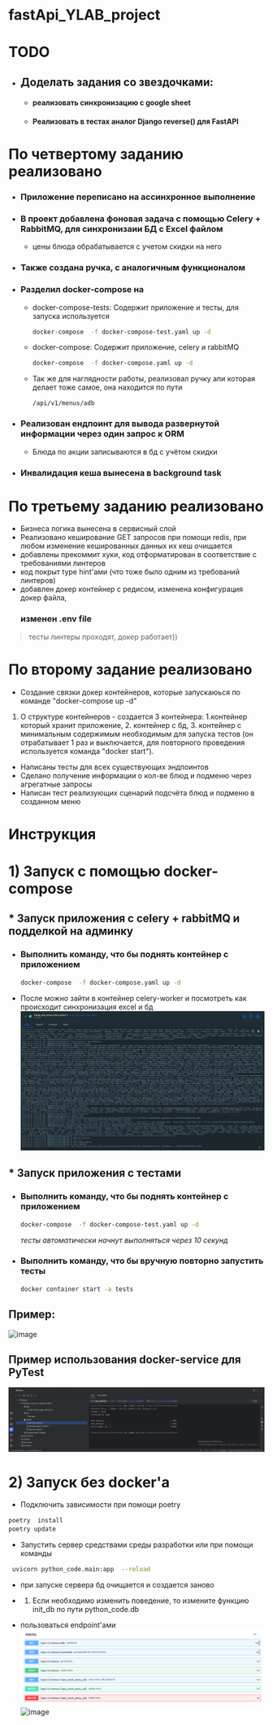 # fastApi_YLAB_project


# TODO
- ## Доделать задания со звездочками:
  - #### реализовать синхронизацию с google sheet
  - #### Реализовать в тестах аналог Django reverse() для FastAPI

# По четвертому заданию реализовано

- ### Приложение переписано на ассинхронное выполнение
- ### В проект добавлена фоновая задача с помощью Celery + RabbitMQ, для синхронизаии БД с Excel файлом
  - цены блюда обрабатывается с учетом скидки на него
- ### Также создана ручка, с аналогичным функционалом
- ### Разделил docker-compose на
  - docker-compose-tests: Содержит приложение и тесты, для запуска используется
    ```sh
    docker-compose  -f docker-compose-test.yaml up -d
    ```
  - docker-compose: Содержит приложение, celery и rabbitMQ
    ```sh
    docker-compose  -f docker-compose.yaml up -d
    ```
  - Так же для наглядности работы, реализовал ручку апи которая делает тоже самое, она находится по пути
    ```
    /api/v1/menus/adb
    ```

- ### Реализован ендпоинт для вывода развернутой информации через один запрос к ORM
  - Блюда по акции записываются в бд с учётом скидки
- ### Инвалидация кеша вынесена в background task

# По третьему заданию реализовано

- Бизнеса логика вынесена в сервисный слой
- Реализовано кеширование GET запросов при помощи redis, при любом изменение кешированных данных их кеш очищается
- добавлены прекоммит хуки, код отформатирован в соответствие с требованиями линтеров
- код покрыт type hint'ами (что тоже было одним из требований линтеров)
- добавлен докер контейнер с редисом, изменена конфигурация докер файла, <strong><h3> изменен .env file</h3></strong>

> тесты линтеры проходят, докер работает))

# По второму задание реализовано

- Создание связки докер контейнеров, которые запускаюься по команде "docker-compose up -d"

1) О структуре контейнеров - создается 3 контейнера: 1.контейнер который хранит приложение, 2. контейнер с бд, 3.
   контейнер с минимальным содержимым необходимым для запуска тестов (он отрабатывает 1 раз и выключается, для
   повторного проведения используется команда "docker start").

- Написаны тесты для всех существующих эндпоинтов
- Сделано получение информации о кол-ве блюд и подменю через агрегатные запросы
- Написан тест реализующих сценарий подсчёта блюд и подменю в созданном меню

# Инструкция

# 1) Запуск с помощью docker-compose


## * Запуск приложения с celery + rabbitMQ и подделкой на админку
* ### Выполнить команду, что бы поднять контейнер с приложением
    ```sh
    docker-compose  -f docker-compose.yaml up -d
    ```
* После можно зайти в контейнер celery-worker и посмотреть как происходит синхронизация excel и бд
![img_2.png](attachment%2Fimg_2.png)

## * Запуск приложения с тестами


* ### Выполнить команду, что бы поднять контейнер с приложением
    ```sh
    docker-compose  -f docker-compose-test.yaml up -d
    ```
    <i>тесты автоматически начнут выполняться через 10 секунд</i>
* ### Выполнить команду, что бы вручную повторно запустить тесты
    ```sh
    docker container start -a tests
    ```

## Пример:

![image](https://github.com/VEIIEV/fastApi_YLAB_project/assets/62066130/bf2f89e6-15dd-4bf7-bbbe-c7330e186d09)

## Пример использования docker-service для PyTest

![img.png](attachment/img.png)

# 2) Запуск без docker'а

* Подключить зависимости при помощи poetry

```sh
poetry  install
poetry update
```

* Запустить сервер средствами среды разработки или при помощи команды

~~~sh
 uvicorn python_code.main:app  --reload
~~~

* при запуске сервера бд очищается и создается заново

*
    1) Если необходимо изменить поведение, то измените функцию init_db по пути python_code.db


* пользоваться endpoint'ами
  ![img_1.png](attachment/img_1.png)
  ![image](https://github.com/VEIIEV/fastApi_YLAB_project/assets/62066130/e666d4c9-ffa8-499c-addd-8528d9e5ef45)
